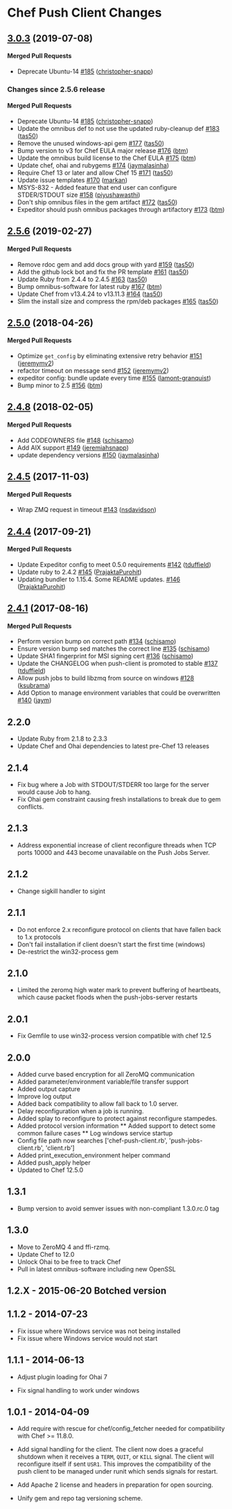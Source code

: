 # Chef Push Client Changes
<!-- usage documentation: http://expeditor-docs.es.chef.io/configuration/changelog/ -->
<!-- latest_release 3.0.3 -->
## [3.0.3](https://github.com/chef/opscode-pushy-client/tree/3.0.3) (2019-07-08)

#### Merged Pull Requests
- Deprecate Ubuntu-14 [#185](https://github.com/chef/opscode-pushy-client/pull/185) ([christopher-snapp](https://github.com/christopher-snapp))
<!-- latest_release -->

<!-- release_rollup since=2.5.6 -->
### Changes since 2.5.6 release

#### Merged Pull Requests
- Deprecate Ubuntu-14 [#185](https://github.com/chef/opscode-pushy-client/pull/185) ([christopher-snapp](https://github.com/christopher-snapp)) <!-- 3.0.3 -->
- Update the omnibus def to not use the updated ruby-cleanup def [#183](https://github.com/chef/opscode-pushy-client/pull/183) ([tas50](https://github.com/tas50)) <!-- 3.0.2 -->
- Remove the unused windows-api gem [#177](https://github.com/chef/opscode-pushy-client/pull/177) ([tas50](https://github.com/tas50)) <!-- 3.0.1 -->
- Bump version to v3 for Chef EULA major release [#176](https://github.com/chef/opscode-pushy-client/pull/176) ([btm](https://github.com/btm)) <!-- 3.0.0 -->
- Update the omnibus build license to the Chef EULA [#175](https://github.com/chef/opscode-pushy-client/pull/175) ([btm](https://github.com/btm)) <!-- 2.5.13 -->
- Update chef, ohai and rubygems [#174](https://github.com/chef/opscode-pushy-client/pull/174) ([jaymalasinha](https://github.com/jaymalasinha)) <!-- 2.5.12 -->
- Require Chef 13 or later and allow Chef 15 [#171](https://github.com/chef/opscode-pushy-client/pull/171) ([tas50](https://github.com/tas50)) <!-- 2.5.9 -->
- Update issue templates [#170](https://github.com/chef/opscode-pushy-client/pull/170) ([markan](https://github.com/markan)) <!-- 2.5.8 -->
- MSYS-832 - Added feature that end user can configure STDER/STDOUT size [#158](https://github.com/chef/opscode-pushy-client/pull/158) ([piyushawasthi](https://github.com/piyushawasthi)) <!-- 2.5.7 -->
- Don&#39;t ship omnibus files in the gem artifact [#172](https://github.com/chef/opscode-pushy-client/pull/172) ([tas50](https://github.com/tas50)) <!-- 2.5.10 -->
- Expeditor should push omnibus packages through artifactory [#173](https://github.com/chef/opscode-pushy-client/pull/173) ([btm](https://github.com/btm)) <!-- 2.5.11 -->
<!-- release_rollup -->

<!-- latest_stable_release -->
## [2.5.6](https://github.com/chef/opscode-pushy-client/tree/2.5.6) (2019-02-27)

#### Merged Pull Requests
- Remove rdoc gem and add docs group with yard [#159](https://github.com/chef/opscode-pushy-client/pull/159) ([tas50](https://github.com/tas50))
- Add the github lock bot and fix the PR template [#161](https://github.com/chef/opscode-pushy-client/pull/161) ([tas50](https://github.com/tas50))
- Update Ruby from 2.4.4 to 2.4.5 [#163](https://github.com/chef/opscode-pushy-client/pull/163) ([tas50](https://github.com/tas50))
- Bump omnibus-software for latest ruby [#167](https://github.com/chef/opscode-pushy-client/pull/167) ([btm](https://github.com/btm))
- Update Chef from v13.4.24 to v13.11.3 [#164](https://github.com/chef/opscode-pushy-client/pull/164) ([tas50](https://github.com/tas50))
- Slim the install size and compress the rpm/deb packages [#165](https://github.com/chef/opscode-pushy-client/pull/165) ([tas50](https://github.com/tas50))
<!-- latest_stable_release -->

## [2.5.0](https://github.com/chef/opscode-pushy-client/tree/2.5.0) (2018-04-26)

#### Merged Pull Requests
- Optimize `get_config` by eliminating extensive retry behavior [#151](https://github.com/chef/opscode-pushy-client/pull/151) ([jeremymv2](https://github.com/jeremymv2))
- refactor timeout on message send [#152](https://github.com/chef/opscode-pushy-client/pull/152) ([jeremymv2](https://github.com/jeremymv2))
- expeditor config: bundle update every time [#155](https://github.com/chef/opscode-pushy-client/pull/155) ([lamont-granquist](https://github.com/lamont-granquist))
- Bump minor to 2.5 [#156](https://github.com/chef/opscode-pushy-client/pull/156) ([btm](https://github.com/btm))

## [2.4.8](https://github.com/chef/opscode-pushy-client/tree/2.4.8) (2018-02-05)

#### Merged Pull Requests
- Add CODEOWNERS file [#148](https://github.com/chef/opscode-pushy-client/pull/148) ([schisamo](https://github.com/schisamo))
- Add AIX support [#149](https://github.com/chef/opscode-pushy-client/pull/149) ([jeremiahsnapp](https://github.com/jeremiahsnapp))
- update dependency versions [#150](https://github.com/chef/opscode-pushy-client/pull/150) ([jaymalasinha](https://github.com/jaymalasinha))

## [2.4.5](https://github.com/chef/opscode-pushy-client/tree/2.4.5) (2017-11-03)

#### Merged Pull Requests
- Wrap ZMQ request in timeout [#143](https://github.com/chef/opscode-pushy-client/pull/143) ([nsdavidson](https://github.com/nsdavidson))

## [2.4.4](https://github.com/chef/opscode-pushy-client/tree/2.4.4) (2017-09-21)

#### Merged Pull Requests
- Update Expeditor config to meet 0.5.0 requirements [#142](https://github.com/chef/opscode-pushy-client/pull/142) ([tduffield](https://github.com/tduffield))
- Update ruby to 2.4.2 [#145](https://github.com/chef/opscode-pushy-client/pull/145) ([PrajaktaPurohit](https://github.com/PrajaktaPurohit))
- Updating bundler to 1.15.4. Some README updates. [#146](https://github.com/chef/opscode-pushy-client/pull/146) ([PrajaktaPurohit](https://github.com/PrajaktaPurohit))

## [2.4.1](https://github.com/chef/opscode-pushy-client/tree/2.4.1) (2017-08-16)

#### Merged Pull Requests
- Perform version bump on correct path [#134](https://github.com/chef/opscode-pushy-client/pull/134) ([schisamo](https://github.com/schisamo))
- Ensure version bump sed matches the correct line [#135](https://github.com/chef/opscode-pushy-client/pull/135) ([schisamo](https://github.com/schisamo))
- Update SHA1 fingerprint for MSI signing cert [#136](https://github.com/chef/opscode-pushy-client/pull/136) ([schisamo](https://github.com/schisamo))
- Update the CHANGELOG when push-client is promoted to stable [#137](https://github.com/chef/opscode-pushy-client/pull/137) ([tduffield](https://github.com/tduffield))
- Allow push jobs to build libzmq from source on windows [#128](https://github.com/chef/opscode-pushy-client/pull/128) ([ksubrama](https://github.com/ksubrama))
- Add Option to manage environment variables that could be overwritten  [#140](https://github.com/chef/opscode-pushy-client/pull/140) ([jaym](https://github.com/jaym))



## 2.2.0

* Update Ruby from 2.1.8 to 2.3.3
* Update Chef and Ohai dependencies to latest pre-Chef 13 releases

## 2.1.4

* Fix bug where a Job with STDOUT/STDERR too large for the server would cause Job to hang.
* Fix Ohai gem constraint causing fresh installations to break due to gem conflicts.

## 2.1.3

* Address exponential increase of client reconfigure threads when TCP ports 10000 and 443 become unavailable on the Push Jobs Server.

## 2.1.2

* Change sigkill handler to sigint

## 2.1.1

* Do not enforce 2.x reconfigure protocol on clients that have fallen back to 1.x protocols
* Don't fail installation if client doesn't start the first time (windows)
* De-restrict the win32-process gem

## 2.1.0

* Limited the zeromq high water mark to prevent buffering of heartbeats, which cause packet floods when the push-jobs-server restarts

## 2.0.1
* Fix Gemfile to use win32-process version compatible with chef 12.5

## 2.0.0

* Added curve based encryption for all ZeroMQ communication
* Added parameter/environment variable/file transfer support
* Added output capture
* Improve log output
* Added back compatibility to allow fall back to 1.0 server.
* Delay reconfiguration when a job is running.
* Added splay to reconfigure to protect against reconfigure stampedes.
* Added protocol version information
** Added support to detect some common failure cases
** Log windows service startup
* Config file path now searches ['chef-push-client.rb', 'push-jobs-client.rb', 'client.rb']
* Added print\_execution\_environment helper command
* Added push\_apply helper
* Updated to Chef 12.5.0

## 1.3.1

* Bump version to avoid semver issues with non-compliant 1.3.0.rc.0 tag

## 1.3.0

* Move to ZeroMQ 4 and ffi-rzmq.
* Update Chef to 12.0
* Unlock Ohai to be free to track Chef
* Pull in latest omnibus-software including new OpenSSL

## 1.2.X - 2015-06-20 Botched version

## 1.1.2 - 2014-07-23

* Fix issue where Windows service was not being installed
* Fix issue where Windows service would not start

## 1.1.1 - 2014-06-13

* Adjust plugin loading for Ohai 7

* Fix signal handling to work under windows

## 1.0.1 - 2014-04-09

* Add require with rescue for chef/config_fetcher needed for compatibility with
  Chef >= 11.8.0.

* Add signal handling for the client. The client now does a graceful
  shutdown when it receives a `TERM`, `QUIT`, or `KILL` signal. The
  client will reconfigure itself if sent `USR1`. This improves the
  compatibility of the push client to be managed under runit which
  sends signals for restart.

* Add Apache 2 license and headers in preparation for open sourcing.

* Unify gem and repo tag versioning scheme.